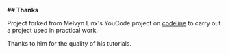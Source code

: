 **## Thanks**

Project forked from Melvyn Linx's YouCode project on [codeline](https://codeline.app/cdly/courses/cle90py5m0000mg080t8p1mty/lessons/cloio5rrw0003ld08gd81w9l3) to carry out a project used in practical work.

Thanks to him for the quality of his tutorials.
